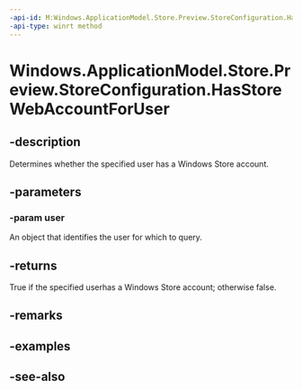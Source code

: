----api-id: M:Windows.ApplicationModel.Store.Preview.StoreConfiguration.HasStoreWebAccountForUser(Windows.System.User)
-api-type: winrt method
---<!-- Method syntaxpublic bool HasStoreWebAccountForUser(Windows.System.User user)--># Windows.ApplicationModel.Store.Preview.StoreConfiguration.HasStoreWebAccountForUser## -descriptionDetermines whether the specified user has a Windows Store account.## -parameters### -param userAn object that identifies the user for which to query.## -returnsTrue if the specified userhas a Windows Store account; otherwise false.## -remarks## -examples## -see-also